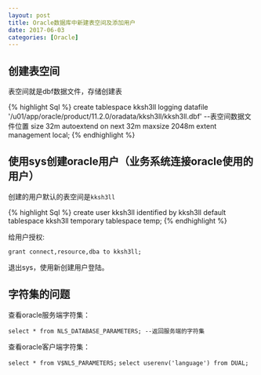 ```yaml
---
layout: post
title: Oracle数据库中新建表空间及添加用户
date: 2017-06-03
categories: [Oracle]
---
```


## 创建表空间

表空间就是dbf数据文件，存储创建表

{% highlight Sql %}
create tablespace kksh3ll
logging
datafile '/u01/app/oracle/product/11.2.0/oradata/kksh3ll/kksh3ll.dbf' --表空间数据文件位置
size 32m
autoextend on
next 32m maxsize 2048m
extent management local;
{% endhighlight %}

## 使用sys创建oracle用户（业务系统连接oracle使用的用户）

创建的用户默认的表空间是`kksh3ll`

{% highlight Sql %}
create user kksh3ll identified by kksh3ll
default tablespace kksh3ll
temporary tablespace temp;
{% endhighlight %}

给用户授权:

`grant connect,resource,dba to kksh3ll;`

退出sys，使用新创建用户登陆。

## 字符集的问题

查看oracle服务端字符集：

`select * from NLS_DATABASE_PARAMETERS; --返回服务端的字符集`

查看oracle客户端字符集：

`select * from V$NLS_PARAMETERS;`
`select userenv('language') from DUAL;`







